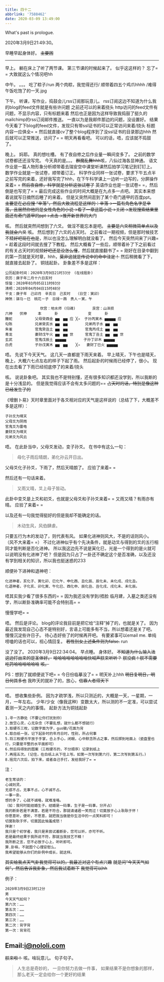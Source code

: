 ```yaml
---
title: 四十二
abbrlink: '7588462'
date: 2020-03-09 13:49:00
---
```

What's past is prologue.

<!--more-->2020年3月9日21:49:30。
早睡早起身体好。
~~主要困~~


----------
早上。
躺在床上了听了两节课。
第三节课的时候起来了。
似乎这这样的？
忘了= =
大致就这么个情况吧hh

中午。
。。。
吃了粽子/run
两个肉粽，我觉得还行/
顺带着四五个鸡爪hhhh
/难得午饭吃饱了的一天.jpg

下午。
听课，写作业，捣鼓会儿rss订阅那玩意儿。
rss订阅这边不知道为什么我的blog的feed文件就是有些许问题
之前还可以的来着挠头
http访问的feed文件有问题，不显示内容，只有标题来着
然后也正是因为这样导致我捣鼓了挺久的mailchimp的rss订阅邮件推送。
一直以为是我邮件那边的问题，没设置好。
结果今天看了下blog的feed文件，发现只有带ssl证书的可以正常访问来着/挠头
标题内容一应俱全= =
然后就直接cv了整个blog程序到了没ssl证书的目录那边hhh
然后就可以正常推送，访问了= =
明天再看看吧。
可以的话，唔，应该就不捣鼓了。

晚上。
妈耶。
真的想吐槽。
有了夜自修之后作业量一瞬间变多了。
之前的数学试卷都还还没写完。
今天真的是。。。
~~群魔乱舞hhh~~咳，八仙过海各显神通。
语文作业是一篇人物形象分析顺带着去瑞安空中课堂听课然后拍学习笔记到钉钉上。
数学作业就是一张试卷，顺带着订正。
科学作业同样一张试卷，要求下午五点半之前写完的来着，还好我写完了hhh，在下午科学课上一边听一边写的，分屏操作来着= =
~~然后夜自修，科学就是分析这张试卷了~~
英语作业也是一张试卷= =，然后倒是也写完了= =
最后完成这些作业的时间大概是在九点多一点吧。
其实本来想着说就写日摘然后睡了的来着。
但是又突然间逛到了某个奇门遁甲的百度ppt。
~~主要是在必应搜 “辛落”，然后大致流程是这样的：辛落→一篇有角色名字是辛落，且居然你他的是女性角色的小说→看了一章这篇小说→关闭→发现搜索结果里面还有奇门遁甲的ppt→点击→推开新世界的大门~~

咳。
然后就突然间想到了六爻。
做淫不能忘本是吧。
~~主要是六爻稍微简单点以及我就会六爻~~
咳。
然后想到了六爻的占天时。
之前看过一期视频，但是那时候技艺不精~~好吧现在也是~~，所以也没怎么理解明白就没看了。
然后今天突然间来了兴趣= =
趁着这段时间就去搜了下教程。
然后大概看了一些后，顺带着补了下之前看过的有关占天时的视频~~好吧还是没怎么懂~~，然后就直接翻书了= =
刚好在目录中翻到的第一页就是天时章，hhh，~~莫非这就是传说中的命中注定！~~
然后稍微看了下，就直接去起卦了。
铜钱起卦。
卦象差不多是这样：
```liuyao
公历起卦时间：2020年3月9日21时33分　(在线摇卦)
农历：庚子年二月十六日亥时
惊蛰：2020年03月05日11时03分
清明：2020年04月04日15时48分
干支：庚子年　己卯月　辛亥日　己亥时　　（日空：寅卯）
神煞：驿马－巳　桃花－子　日禄－酉　贵人－寅，午

　　 　　　　　　　坎宫：地水师 (归魂)　　 　　艮宫：山泽损 　　　
六神　　伏神　　　本　 　　卦　　 　 　　　　变　 　　卦
螣蛇 　　　　　 父母癸酉金 ▅▅　▅▅ 应 ╳→  子孙丙寅木 ▅▅▅▅▅ 应
勾陈 　　　　　 兄弟癸亥水 ▅▅　▅▅ 　 　　 兄弟丙子水 ▅▅　▅▅ 　
朱雀 　　　　　 官鬼癸丑土 ▅▅　▅▅ 　 　　 官鬼丙戌土 ▅▅　▅▅ 　
青龙 　　　　　 妻财戊午火 ▅▅　▅▅ 世 　　 官鬼丁丑土 ▅▅　▅▅ 世
玄武 　　　　　 官鬼戊辰土 ▅▅▅▅▅ 　 　　 子孙丁卯木 ▅▅▅▅▅ 　
白虎 　　　　　 子孙戊寅木 ▅▅　▅▅ 　 ╳→   妻财丁巳火 ▅▅▅▅▅ 　

```

唔。
先说下今天天气。
这几天一直都是下雨天来着。
早上晴天，下午也是晴天，晚上，大概六七点左右的样子下起了雨。
然后起卦的时候雨已经停了，很小。
现在出去看了下雨已经彻底停了的来着/挠头

咳。
说说卦象吧。
其实我也不是特别懂，还有很多知识都还没学到，所以我断的是十分浅显的。
但是我觉得应该不会有太多问题的== ~~占天时的话，特别是像这种已经发生了的~~

《增删卜易》天时章里面对于各爻相对应的天气是这样说的（总结了下，大概差不多是这样）：
```liouyao
子孙爻为晴天
父母爻为阴雨
官鬼爻为雷电
妻财爻为晴天
兄弟爻为风云
```

唔。
在此卦当中，父母爻发动，变子孙爻。
在书中有这么一句：

> 母化子雨后晴朗，弟化孙云开日出。

父母爻化子孙爻，下雨了，然后天晴朗了。
应验了来着= =

然后还有一句话来着。

> 又雨又晴，爻上母子皆动。

此卦中变爻是上爻和初爻，也就是父母爻和子孙爻来着= =
又雨又晴？有雨亦有晴。
应验了来着= =

以及还有一句我觉得挺好的但是我却不能确定的话。

> 木动生风，风伯肆虐。

只要五行为木的发动了，则代表有风。
如果化进神则风大，不是的话则风小。
（风不大来着= =）
不过化进神似乎有个先决条件，就是动爻与得到的爻的五行相同才能判断是否化进神。
所以我这边先不说是寅化巳，光是一个得到的是火就可以说明没有化进神了吧？
但是因为只占了一卦还不确定这个是否准确，以及还没有学到相关的知识，所以我也挺迷惑的233

顺便补下进神和退神吧：
```liuyao
化进神者，亥化子、寅化卯、巳化午、申化酉、丑化辰、辰化未、未化戌、戌化丑。
化退神者，子化亥、卯化寅、午化巳、酉化申、辰化丑、丑化戌、戌化未、未化辰。
```

唔其实我少看了很多东西的= =
因为我还没有学到/捂脸
临月建，入墓之类还没有学，所以断卦准确率可能不会特别高= =

慢慢学吧= =

唔。
然后是评论。
blog的评论我目前是把它给“注释”掉了的，也就是关了。
因为最近我发现自己心态不是特别好，言语上可能多有不当，所以想着还是关了吧。
慢慢沉淀些许日子。
待心态好些了的时候再开吧。
有要紧事可以email me.
单纯唠嗑的话也可以，视心情回复。
~~若性别女上述条件则为false.~~
run

没了没了。
2020年3月9日22:34:04。
早点睡。
身体好。
~~不知道为什么输入法这边打出来的是圣体好。~~
~~哈哈哈哈哈哈哈哈快喊声朕来听听？~~
~~朕没疯！朕不需要吃药哈哈哈哈哈哈~~
~~咳。~~

PS：想到了就顺便说下吧= =
今日份临摹没了= =
明天补上hhh
~~明日复明日，明日何其多也~~
我昨天的就补了的，放心，~~信寡人者得天下~~


----------
唔。
想收集些卦例。
因为才疏学浅，所以只测近的，大概是一天，一星期，一月，一年左右。
少年/少女（像我这种）变数太大，所以测的不一定准，可以尝试着测一天之内的事情。
起卦方法为铜钱起卦
```liuyao
1.寻一方静处（不要让你打扰到你）
2.放空心灵，心无杂念（不要乱想，就什么都不想就行）
3.取硬币三枚，记数字面为字，guo徽/花面为背
4.取白纸一张，记下起卦时的年月日时，性别，所占何事
5.将三枚硬币平放于手掌，合上手心，闭眼，心中默念所占之事，然后掷到地面上（瓷盘里也行，只要是平整的水平面即可）
6.然后将得到的图案（三枚硬币的，不分顺序）记录到纸上
7.再摇五次。(记住，在白纸上从下往上写。如第一次写到第六行，第二次写到第五行。)
8.摇完六次后，拍下来，或者自己手打，发给我好了= =
```

注：
```liuyao
老生常谈的：
心诚则灵。
无惑不占，无事不占，心不诚不占。
一事一卦。
想的多了，心就不诚咯，就难准咯。
（如：我何时能结婚生子。结婚是一码事，生子是一码事，分开占）
我的断卦若是不满意，若是不符合，那就请诸君一笑而过！切莫放于心上耿耿于怀！
你愿意听，便听，不愿意，就把我当做是你生活中的一点笑料即可！
切莫耿耿于怀，切莫因此恼羞成怒！
拜谢！
我只是个初学者，我只是来尝试着断卦，您可以听，亦可不听。
若是最终结果于我所说不符，那就当我技艺不精！
我所断之言，您不必放于心上，听听即可。
算.卦嘛，不就图个心理安慰么。
我希望能够从你们的卦例中成长，就这样。
```

~~其实给我点天气卦我觉得可以的，我最近对这个有点兴趣~~
~~就是问“今天天气如何”，然后告诉我卦象，然后我试着断下~~
~~我觉得可以hh~~

例子：
```liuyao
2020年3月9日23时12分
男
今天天气如何？
第六次：……
第五次：……
第四次：……
第三次：……
第二次：背字背
第一次：背背花
```


Email:i@nololi.com
----------
~~朕来啦！~~
咳。啥玩意儿。
句子句子。

> 人生总是奇妙的，
> 一旦你努力去做一件事，
> 如果结果不是你想象的那样，
> 那么老天一定会给你一个更好的结果





